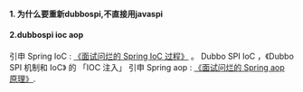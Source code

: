#### 1. 为什么要重新dubbospi,不直接用javaspi
#### 2.dubbospi ioc aop
   引申 Spring IoC : [《面试问烂的 Spring IoC 过程》](http://www.iocoder.cn/Fight/Interview-poorly-asked-Spring-IOC-process-1/) 。
   Dubbo SPI IoC ，《Dubbo SPI 机制和 IoC》 的 「IOC 注入」
   引申 Spring aop : [《面试问烂的 Spring aop 原理》](http://www.iocoder.cn/Fight/Interview-poorly-asked-Spring-AOP-principles/).